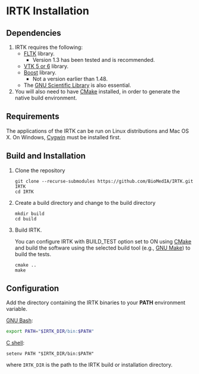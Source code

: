 # IRTK Installation

## Dependencies

1. IRTK requires the following:
     - [FLTK](http://www.fltk.org/) library.
         - Version 1.3 has been tested and is recommended. 
     - [VTK 5 or 6](http://www.vtk.org/) library.
     - [Boost](http://www.boost.org/) library.
         - Not a version earlier than 1.48.
     - The [GNU Scientific Library](http://www.gnu.org/software/gsl/) is also essential.
2. You will also need to have [CMake](http://www.cmake.org/) installed, in order to generate the native build environment.

## Requirements

The applications of the IRTK can be run on Linux distributions
and Mac OS X. On Windows, [Cygwin](https://www.cygwin.com/) must be installed first.

## Build and Installation

1. Clone the repository

    ```shell
    git clone --recurse-submodules https://github.com/BioMedIA/IRTK.git IRTK
    cd IRTK
    ```

2. Create a build directory and change to the build directory

    ```shell
    mkdir build
    cd build
    ```

3. Build IRTK.

    You can configure IRTK with BUILD_TEST option set to ON using [CMake](http://www.cmake.org/cmake/help/runningcmake.html)
    and build the software using the selected build tool (e.g., [GNU Make](http://www.gnu.org/software/make/)) to build the tests.
    ```shell
    cmake ..
    make
    ```

## Configuration

Add the directory containing the IRTK binaries to your **PATH** environment variable.

[GNU Bash](http://www.gnu.org/software/bash/):

```bash
export PATH="$IRTK_DIR/bin:$PATH"
```

[C shell](http://www.computerhope.com/unix/ucsh.htm):

```shell
setenv PATH "$IRTK_DIR/bin:$PATH"
```

where `IRTK_DIR` is the path to the IRTK build or installation directory.

